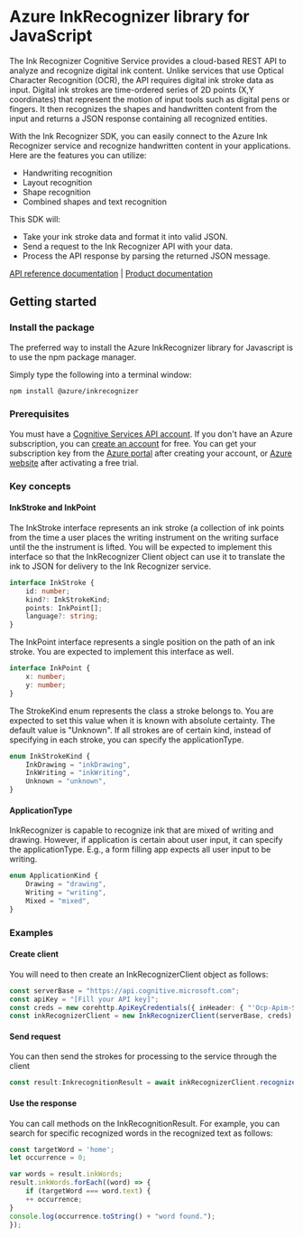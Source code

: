 # Azure InkRecognizer library for JavaScript

The Ink Recognizer Cognitive Service provides a cloud-based REST API to analyze and recognize digital ink content. Unlike services that use Optical Character Recognition (OCR), the API requires digital ink stroke data as input. Digital ink strokes are time-ordered series of 2D points (X,Y coordinates) that represent the motion of input tools such as digital pens or fingers. It then recognizes the shapes and handwritten content from the input and returns a JSON response containing all recognized entities.

With the Ink Recognizer SDK, you can easily connect to the Azure Ink Recognizer service and recognize handwritten content in your applications. Here are the features you can utilize:

- Handwriting recognition
- Layout recognition
- Shape recognition
- Combined shapes and text recognition

This SDK will:

- Take your ink stroke data and format it into valid JSON.
- Send a request to the Ink Recognizer API with your data.
- Process the API response by parsing the returned JSON message.

[API reference documentation][ref_inkrecognizer_sdk] | [Product documentation][inkrecognizer_docs]

## Getting started

### Install the package

The preferred way to install the Azure InkRecognizer library for Javascript is to use the npm package manager.

Simply type the following into a terminal window:

```bash
npm install @azure/inkrecognizer
```

### Prerequisites

You must have a [Cognitive Services API account][cog_serv_acc]. If you don't have an Azure subscription, you can [create an account][create_acc] for free. You can get your subscription key from the [Azure portal][az_portal] after creating your account, or [Azure website][az_web] after activating a free trial.

### Key concepts

#### InkStroke and InkPoint

The InkStroke interface represents an ink stroke (a collection of ink points from the time a user places the writing instrument on the writing surface until the the instrument is lifted. You will be expected to implement this interface so that the InkRecognizer Client object can use it to translate the ink to JSON for delivery to the Ink Recognizer service.

```TypeScript
interface InkStroke {
    id: number;
    kind?: InkStrokeKind;
    points: InkPoint[];
    language?: string;
}
```

The InkPoint interface represents a single position on the path of an ink stroke. You are expected to implement this interface as well.

```TypeScript
interface InkPoint {
    x: number;
    y: number;
}
```

The StrokeKind enum represents the class a stroke belongs to. You are expected to set this value when it is known with absolute certainty. The default value is "Unknown". If all strokes are of certain kind, instead of specifying in each stroke, you can specify the applicationType.

```TypeScript
enum InkStrokeKind {
    InkDrawing = "inkDrawing",
    InkWriting = "inkWriting",
    Unknown = "unknown",
}
```

#### ApplicationType

InkRecognizer is capable to recognize ink that are mixed of writing and drawing. However, if application is certain about user input, it can specify the applicationType. E.g., a form filling app expects all user input to be writing.

```TypeScript
enum ApplicationKind {
    Drawing = "drawing",
    Writing = "writing",
    Mixed = "mixed",
}
```

### Examples

#### Create client

You will need to then create an InkRecognizerClient object as follows:

```TypeScript
const serverBase = "https://api.cognitive.microsoft.com";
const apiKey = "[Fill your API key]";
const creds = new corehttp.ApiKeyCredentials({ inHeader: { "'Ocp-Apim-Subscription-Key'": apiKey } });
const inkRecognizerClient = new InkRecognizerClient(serverBase, creds);
```

#### Send request

You can then send the strokes for processing to the service through the client

```TypeScript
const result:InkrecognitionResult = await inkRecognizerClient.recognizeInk(strokes);
```

#### Use the response

You can call methods on the InkRecognitionResult. For example, you can search for specific recognized words in the recognized text as follows:

```TypeScript
const targetWord = 'home';
let occurrence = 0;

var words = result.inkWords;
result.inkWords.forEach((word) => {
    if (targetWord === word.text) {
    ++ occurrence;
}
console.log(occurrence.toString() + "word found.");
});
```

<!-- LINKS -->
[az_portal]: https://docs.microsoft.com/en-us/azure/cognitive-services/cognitive-services-apis-create-account#get-the-keys-for-your-resource
[az_web]: https://azure.microsoft.com/try/cognitive-services/my-apis
[cog_serv_acc]: https://docs.microsoft.com/en-us/azure/cognitive-services/cognitive-services-apis-create-account
[create_acc]: https://azure.microsoft.com/try/cognitive-services/
[inkrecognizer_docs]: https://docs.microsoft.com/en-us/azure/cognitive-services/ink-recognizer/
[ref_inkrecognizer_sdk]: https://docs.microsoft.com/en-us/rest/api/cognitiveservices/inkrecognizer/inkrecognizer
